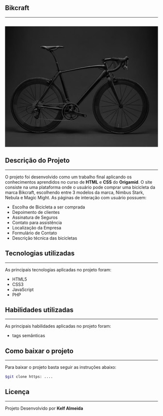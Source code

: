 ## Bikcraft

---

## <p align = "center">

<img src="img/bicicleta/nimbus1.jpg">
</p>

## Descrição do Projeto

---

O projeto foi desenvolvido como um trabalho final aplicando os conhecimentos aprendidos no curso de **HTML** e **CSS** do **Origamid**.
O site consiste na uma plataforma onde o usuário pode comprar uma bicicleta da marca Bikcraft, escolhendo entre 3 modelos da marca, Nimbus Stark, Nebula e Magic Might.
As páginas de interação com usuário possuem:

- Escolha de Bicicleta a ser comprada
- Depoimento de clientes
- Assinatura de Seguros
- Contato para assistência
- Localização da Empresa
- Formulário de Contato
- Descrição técnica das bicicletas

## Tecnologias utilizadas

---

As principais tecnologias aplicadas no projeto foram:

- HTML5
- CSS3
- JavaScript
- PHP

## Habilidades utilizadas

---

As principais habilidades aplicadas no projeto foram:

- tags semânticas

## Como baixar o projeto

---

Para baixar o projeto basta seguir as instruções abaixo:

```bash
$git clone https: ....
```

## Licença

---

Projeto Desenvolvido por **Kelf Almeida**
